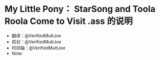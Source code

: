 # My Little Pony： StarSong and Toola Roola Come to Visit .ass 的说明 

- 翻译：@VerifiedMuttJoe 
- 校对：@VerifiedMuttJoe 
- 时间轴：@VerifiedMuttJoe 
- Note: 

